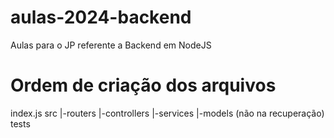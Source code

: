 # aulas-2024-backend
Aulas para o JP referente a Backend em NodeJS


# Ordem de criação dos arquivos

index.js
src
|-routers
|-controllers
|-services
|-models (não na recuperação)
tests